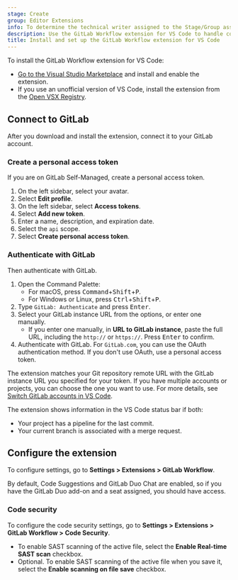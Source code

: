 ```yaml
---
stage: Create
group: Editor Extensions
info: To determine the technical writer assigned to the Stage/Group associated with this page, see https://handbook.gitlab.com/handbook/product/ux/technical-writing/#assignments
description: Use the GitLab Workflow extension for VS Code to handle common GitLab tasks directly in VS Code.
title: Install and set up the GitLab Workflow extension for VS Code
---
```


To install the GitLab Workflow extension for VS Code:

- [Go to the Visual Studio Marketplace](https://marketplace.visualstudio.com/items?itemName=GitLab.gitlab-workflow)
  and install and enable the extension.
- If you use an unofficial version of VS Code, install the
  extension from the [Open VSX Registry](https://open-vsx.org/extension/GitLab/gitlab-workflow).

## Connect to GitLab

After you download and install the extension, connect it to your GitLab account.

### Create a personal access token

If you are on GitLab Self-Managed, create a personal access token.

1. On the left sidebar, select your avatar.
1. Select **Edit profile**.
1. On the left sidebar, select **Access tokens**.
1. Select **Add new token**.
1. Enter a name, description, and expiration date.
1. Select the `api` scope.
1. Select **Create personal access token**.

### Authenticate with GitLab

Then authenticate with GitLab.

1. Open the Command Palette:
   - For macOS, press <kbd>Command</kbd>+<kbd>Shift</kbd>+<kbd>P</kbd>.
   - For Windows or Linux, press <kbd>Ctrl</kbd>+<kbd>Shift</kbd>+<kbd>P</kbd>.
1. Type `GitLab: Authenticate` and press <kbd>Enter</kbd>.
1. Select your GitLab instance URL from the options, or enter one manually.
   - If you enter one manually, in **URL to GitLab instance**, paste the full URL,
     including the `http://` or `https://`. Press <kbd>Enter</kbd> to confirm.
1. Authenticate with GitLab. For `GitLab.com`, you can use the OAuth authentication method.
   If you don't use OAuth, use a personal access token.

The extension matches your Git repository remote URL with the GitLab instance URL you specified
for your token. If you have multiple accounts or projects, you can choose the one you want to use.
For more details, see [Switch GitLab accounts in VS Code](_index.md#switch-gitlab-accounts-in-vs-code).

The extension shows information in the VS Code status bar if both:

- Your project has a pipeline for the last commit.
- Your current branch is associated with a merge request.

## Configure the extension

To configure settings, go to **Settings > Extensions > GitLab Workflow**.

By default, Code Suggestions and GitLab Duo Chat are enabled, so if you have
the GitLab Duo add-on and a seat assigned, you should have access.

### Code security

To configure the code security settings, go to **Settings > Extensions > GitLab Workflow > Code Security**.

- To enable SAST scanning of the active file, select the **Enable Real-time SAST scan** checkbox.
- Optional. To enable SAST scanning of the active file when you save it, select the
  **Enable scanning on file save** checkbox.
